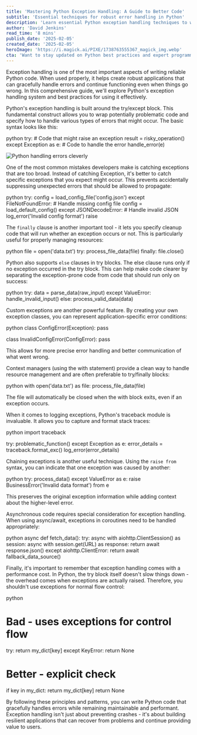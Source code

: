 ```yaml
---
title: 'Mastering Python Exception Handling: A Guide to Better Code'
subtitle: 'Essential techniques for robust error handling in Python'
description: 'Learn essential Python exception handling techniques to write more reliable and maintainable code. From basic try/except blocks to advanced patterns, master the art of graceful error handling.'
author: 'David Jenkins'
read_time: '8 mins'
publish_date: '2025-02-05'
created_date: '2025-02-05'
heroImage: 'https://i.magick.ai/PIXE/1738763555367_magick_img.webp'
cta: 'Want to stay updated on Python best practices and expert programming tips? Follow us on LinkedIn for regular insights that will level up your development skills!'
---
```


Exception handling is one of the most important aspects of writing reliable Python code. When used properly, it helps create robust applications that can gracefully handle errors and continue functioning even when things go wrong. In this comprehensive guide, we'll explore Python's exception handling system and best practices for using it effectively.

Python's exception handling is built around the try/except block. This fundamental construct allows you to wrap potentially problematic code and specify how to handle various types of errors that might occur. The basic syntax looks like this:

python
try:
    # Code that might raise an exception
    result = risky_operation()
except Exception as e:
    # Code to handle the error
    handle_error(e)


![Python handling errors cleverly](https://i.magick.ai/PIXE/1738763555371_magick_img.webp)

One of the most common mistakes developers make is catching exceptions that are too broad. Instead of catching Exception, it's better to catch specific exceptions that you expect might occur. This prevents accidentally suppressing unexpected errors that should be allowed to propagate:

python
try:
    config = load_config_file('config.json')
except FileNotFoundError:
    # Handle missing config file
    config = load_default_config()
except JSONDecodeError:
    # Handle invalid JSON
    log_error('Invalid config format')
    raise


The `finally` clause is another important tool - it lets you specify cleanup code that will run whether an exception occurs or not. This is particularly useful for properly managing resources:

python
file = open('data.txt')
try:
    process_file_data(file)
finally:
    file.close()


Python also supports `else` clauses in try blocks. The else clause runs only if no exception occurred in the try block. This can help make code clearer by separating the exception-prone code from code that should run only on success:

python
try:
    data = parse_data(raw_input)
except ValueError:
    handle_invalid_input()
else:
    process_valid_data(data)


Custom exceptions are another powerful feature. By creating your own exception classes, you can represent application-specific error conditions:

python
class ConfigError(Exception):
    pass

class InvalidConfigError(ConfigError):
    pass


This allows for more precise error handling and better communication of what went wrong.

Context managers (using the with statement) provide a clean way to handle resource management and are often preferable to try/finally blocks:

python
with open('data.txt') as file:
    process_file_data(file)


The file will automatically be closed when the with block exits, even if an exception occurs.

When it comes to logging exceptions, Python's traceback module is invaluable. It allows you to capture and format stack traces:

python
import traceback

try:
    problematic_function()
except Exception as e:
    error_details = traceback.format_exc()
    log_error(error_details)


Chaining exceptions is another useful technique. Using the `raise from` syntax, you can indicate that one exception was caused by another:

python
try:
    process_data()
except ValueError as e:
    raise BusinessError('Invalid data format') from e


This preserves the original exception information while adding context about the higher-level error.

Asynchronous code requires special consideration for exception handling. When using async/await, exceptions in coroutines need to be handled appropriately:

python
async def fetch_data():
    try:
        async with aiohttp.ClientSession() as session:
            async with session.get(URL) as response:
                return await response.json()
    except aiohttp.ClientError:
        return await fallback_data_source()


Finally, it's important to remember that exception handling comes with a performance cost. In Python, the try block itself doesn't slow things down - the overhead comes when exceptions are actually raised. Therefore, you shouldn't use exceptions for normal flow control:

python
# Bad - uses exceptions for control flow
try:
    return my_dict[key]
except KeyError:
    return None

# Better - explicit check
if key in my_dict:
    return my_dict[key]
return None


By following these principles and patterns, you can write Python code that gracefully handles errors while remaining maintainable and performant. Exception handling isn't just about preventing crashes - it's about building resilient applications that can recover from problems and continue providing value to users.